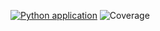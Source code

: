 [![Python application](https://github.com/MatveyIvanov/Verim-Back/actions/workflows/python-app.yml/badge.svg)](https://github.com/MatveyIvanov/Verim-Back/actions/workflows/python-app.yml)
![Coverage](https://img.shields.io/endpoint?url=https://gist.githubusercontent.com/MatveyIvanov/757112fa1eaaf7bee58f771e2238c394/raw/test.json)
